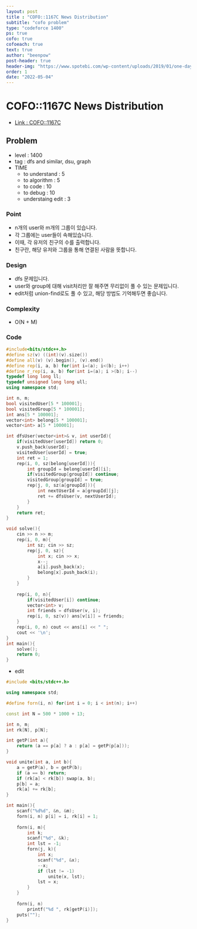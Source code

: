 ```yaml
---
layout: post
title : "COFO::1167C News Distribution"
subtitle: "cofo problem"
type: "codeforce 1400"
ps: true
cofo: true
cofoeach: true
text: true
author: "beenpow"
post-header: true
header-img: "https://www.spotebi.com/wp-content/uploads/2019/01/one-day-day-one-workout-motivation-spotebi.jpg"
order: 1
date: "2022-05-04"
---
```

# COFO::1167C News Distribution
- [Link : COFO::1167C](https://codeforces.com/problemset/problem/1167/C)


## Problem 

- level : 1400
- tag : dfs and similar, dsu, graph
- TIME
  - to understand    : 5
  - to algorithm     : 5
  - to code          : 10
  - to debug         : 10
  - understaing edit : 3

### Point
- n개의 user와 m개의 그룹이 있습니다.
- 각 그룹에는 user들이 속해있습니다.
- 이때, 각 유저의 친구의 수를 출력합니다.
- 친구란, 해당 유저와 그룹을 통해 연결된 사람을 뜻합니다.

### Design
- dfs 문제입니다.
- user와 group에 대해 visit처리만 잘 해주면 무리없이 풀 수 있는 문제입니다.
- edit처럼 union-find로도 풀 수 있고, 해당 방법도 기억해두면 좋습니다.

### Complexity
- O(N + M)

### Code

```cpp
#include<bits/stdc++.h>
#define sz(v) ((int)(v).size())
#define all(v) (v).begin(), (v).end()
#define rep(i, a, b) for(int i=(a); i<(b); i++)
#define r_rep(i, a, b) for(int i=(a); i >(b); i--)
typedef long long ll;
typedef unsigned long long ull;
using namespace std;

int n, m;
bool visitedUser[5 * 100001];
bool visitedGroup[5 * 100001];
int ans[5 * 100001];
vector<int> belong[5 * 100001];
vector<int> a[5 * 100001];

int dfsUser(vector<int>& v, int userId){
    if(visitedUser[userId]) return 0;
    v.push_back(userId);
    visitedUser[userId] = true;
    int ret = 1;
    rep(i, 0, sz(belong[userId])){
        int groupId = belong[userId][i];
        if(visitedGroup[groupId]) continue;
        visitedGroup[groupId] = true;
        rep(j, 0, sz(a[groupId])){
            int nextUserId = a[groupId][j];
            ret += dfsUser(v, nextUserId);
        }
    }
    return ret;
}

void solve(){
    cin >> n >> m;
    rep(i, 0, m){
        int sz; cin >> sz;
        rep(j, 0, sz){
            int x; cin >> x;
            x--;
            a[i].push_back(x);
            belong[x].push_back(i);
        }
    }
    
    rep(i, 0, n){
        if(visitedUser[i]) continue;
        vector<int> v;
        int friends = dfsUser(v, i);
        rep(i, 0, sz(v)) ans[v[i]] = friends;
    }
    rep(i, 0, n) cout << ans[i] << " ";
    cout << '\n';
}
int main(){
    solve();
    return 0;
}
```

- edit

```cpp
#include <bits/stdc++.h>

using namespace std;

#define forn(i, n) for(int i = 0; i < int(n); i++) 

const int N = 500 * 1000 + 13;

int n, m;
int rk[N], p[N];

int getP(int a){
	return (a == p[a] ? a : p[a] = getP(p[a]));
}

void unite(int a, int b){
	a = getP(a), b = getP(b);
	if (a == b) return;
	if (rk[a] < rk[b]) swap(a, b);
	p[b] = a;
	rk[a] += rk[b];
}

int main(){
	scanf("%d%d", &n, &m);
	forn(i, n) p[i] = i, rk[i] = 1;
	
	forn(i, m){
		int k;
		scanf("%d", &k);
		int lst = -1;
		forn(j, k){
			int x;
			scanf("%d", &x);
			--x;
			if (lst != -1)
				unite(x, lst);
			lst = x;
		}
	}
	
	forn(i, n)
		printf("%d ", rk[getP(i)]);
	puts("");
}
```

